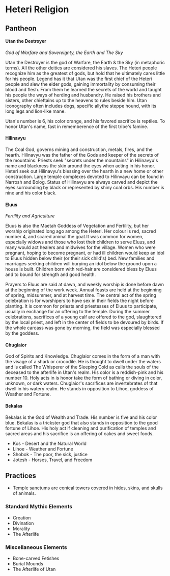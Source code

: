 # Heteri Religion

## Pantheon

#### Utan the Destroyer
_God of Warfare and Sovereignty, the Earth and The Sky_

Utan the Destroyer is the god of Warfare, the Earth & the Sky (in metaphoric terms). All the other deities are considered his slaves. The Heteri people recognize him as the greatest of gods, but hold that he ultimately cares little for his people. Legend has it that Utan was the first chief of the Heteri people and slew the elder gods, gaining immortality by consuming their blood and flesh. From them he learned the secrets of the world and taught his people the ways of herding and husbandry. He raised his brothers and sisters, other chieftains up to the heavens to rules beside him.  Utan iconography often includes dogs, specific allythe steppe hound, with its long legs and lion-like mane.

Utan's number is 6, his color orange, and his favored sacrifice is reptiles.  To honor Utan's name, fast in rememberence of the first tribe's famine.

#### Hilinavyu 
The Coal God, governs mining and construction, metals, fires, and the hearth. Hilinavyu was the father of the Gods and keeper of the secrets of the mountains. Priests seek "secrets under the mountains" in Hilinavyu's name and blackness the skin around the eyes when acting in his honor.  Heteri seek out Hilinavyu's blessing over the hearth in a new home or other construction. Large temple complexes devoted to Hilinvayu can be found in Narrosh and Bolog. Status of Hilinavyu are always carved and depict the eyes surrounding by black or represented by shiny coal orbs. His number is nine and his color black.

#### Eluus
_Fertility and Agriculture_

Eluus is also the Maetah Goddess of Vegetation and Fertility, but her worship originated long ago among the Heteri. Her colour is red, sacred number 4, and scared animal the goat.It was common for women, especially widows and those who lost their children to serve Eluus, and many would act healers and midwives for the village. Women who were pregnant, hoping to become pregnant, or had ill children would keep an idol to Eluus hidden below their (or their sick child's) bed.  New families and marriages seeking children will burying an idol below the ground upon a house is built. Children born with red-hair are considered bless by Eluus and to bound for strength and good health.

Prayers to Eluus are said at dawn, and weekly worship is done before dawn at the beginning of the work week. Annual feasts are held at the beginning of spring, midsummer, and at harvest time. The central act of the spring celebration is for worshipers to have sex in their fields the night before planting. It is common for priests and priestesses of Eluus to participate, usually in exchange for an offering to the temple. During the summer celebrations, sacrifices of a young calf are offered to the god, slaughtered by the local priest, and left in the center of fields to be devoured by birds. If the whole carcass was gone by morning, the field was especially blessed by the goddess.

#### Chuglaior 
God of Spirits and Knowledge. Chuglaior comes in the form of a man with the visage of a shark or crocodile.  He is thought to dwell under the waters and is called The Whisperer of the Sleeping Cold as calls the souls of the deceased to the afterlife in Utan's realm.  His color is a reddish-pink and his number 10.  Holy acts in is honor take the form of bathing or diving in color, unknown, or dark waters.  Chuglaior's sacrifices are invertebrates of that dwell in his watery realm.  He stands in opposition to Lihoe, goddess of Weather and Fortune.

#### Bekalas
Bekalas is the God of Wealth and Trade.  His number is five and his color blue.  Bekalas is a trickster god that also stands in opposition to the good fortune of Lihoe.  His holy act if cleaning and purification of temples and sacred areas and his sacrifice is an offering of cakes and sweet foods.

* Kos - Desert and the Natural World
* Lihoe - Weather and Fortune
* Shobok - The poor, the sick, justice
* Jotesh - Horses, Travel, and Freedom

## Practices
* Temple sanctums are conical towers covered in hides, skins, and skulls of animals.

### Standard Mythic Elements

* Creation
* Divination
* Morality
* The Afterlife

### Miscellaneous Elements

* Bone-carved Fetishes
* Burial Mounds
* The Afterlife of Utan
